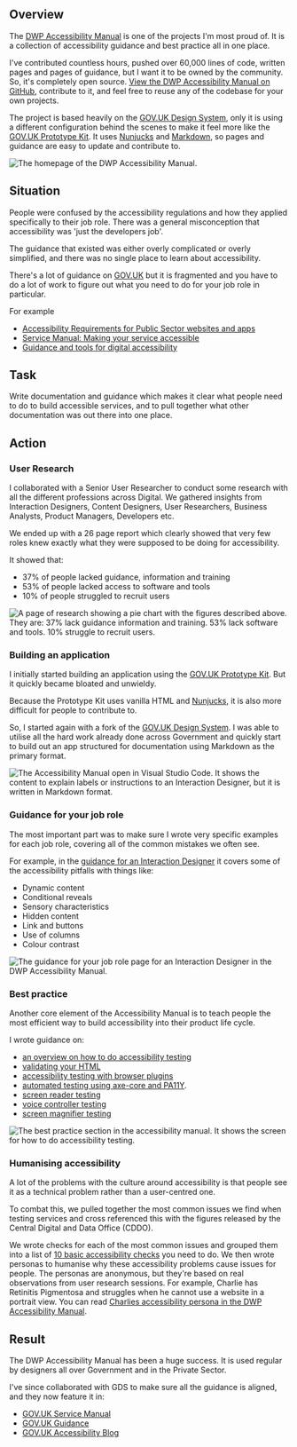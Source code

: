 ## Overview

The [DWP Accessibility Manual](https://accessibility-manual.dwp.gov.uk) is one of the projects I'm most proud of. It is a collection of accessibility guidance and best practice all in one place.

I've contributed countless hours, pushed over 60,000 lines of code, written pages and pages of guidance, but I want it to be owned by the community. So, it's completely open source. [View the DWP Accessibility Manual on GitHub](https://github.com/dwp/accessibility-manual), contribute to it, and feel free to reuse any of the codebase for your own projects.

The project is based heavily on the [GOV.UK Design System](https://design-system.service.gov.uk/), only it is using a different configuration behind the scenes to make it feel more like the [GOV.UK Prototype Kit](https://govuk-prototype-kit.herokuapp.com/docs). It uses [Nunjucks](https://mozilla.github.io/nunjucks/templating.html) and [Markdown](https://www.markdownguide.org/), so pages and guidance are easy to update and contribute to.

![The homepage of the DWP Accessibility Manual.](/images/work/dwp-accessibility-manual.jpg)

## Situation

People were confused by the accessibility regulations and how they applied specifically to their job role. There was a general misconception that accessibility was 'just the developers job'.

The guidance that existed was either overly complicated or overly simplified, and there was no single place to learn about accessibility. 

There's a lot of guidance on [GOV.UK](https://gov.uk) but it is fragmented and you have to do a lot of work to figure out what you need to do for your job role in particular.

For example
- [Accessibility Requirements for Public Sector websites and apps](https://www.gov.uk/guidance/accessibility-requirements-for-public-sector-websites-and-apps)
- [Service Manual: Making your service accessible](https://www.gov.uk/service-manual/helping-people-to-use-your-service/making-your-service-accessible-an-introduction)
- [Guidance and tools for digital accessibility](https://www.gov.uk/guidance/guidance-and-tools-for-digital-accessibility)

## Task

Write documentation and guidance which makes it clear what people need to do to build accessible services, and to pull together what other documentation was out there into one place.

## Action

### User Research
I collaborated with a Senior User Researcher to conduct some research with all the different professions across Digital. We gathered insights from Interaction Designers, Content Designers, User Researchers, Business Analysts, Product Managers, Developers etc.

We ended up with a 26 page report which clearly showed that very few roles knew exactly what they were supposed to be doing for accessibility.

It showed that:
- 37% of people lacked guidance, information and training
- 53% of people lacked access to software and tools
- 10% of people struggled to recruit users

![A page of research showing a pie chart with the figures described above. They are: 37% lack guidance information and training. 53% lack software and tools. 10% struggle to recruit users.](/images/work/dwp-accessibility-manual-research.jpg)

### Building an application
I initially started building an application using the [GOV.UK Prototype Kit](https://govuk-prototype-kit.herokuapp.com/docs). But it quickly became bloated and unwieldy. 

Because the Prototype Kit uses vanilla HTML and [Nunjucks](https://mozilla.github.io/nunjucks/), it is also more difficult for people to contribute to.

So, I started again with a fork of the [GOV.UK Design System](https://design-system.service.gov.uk/). I was able to utilise all the hard work already done across Government and quickly start to build out an app structured for documentation using Markdown as the primary format.

![The Accessibility Manual open in Visual Studio Code. It shows the content to explain labels or instructions to an Interaction Designer, but it is written in Markdown format.](/images/work/dwp-accessibility-manual-markdown.jpg)

### Guidance for your job role

The most important part was to make sure I wrote very specific examples for each job role, covering all of the common mistakes we often see.

For example, in the [guidance for an Interaction Designer](https://accessibility-manual.dwp.gov.uk/guidance-for-your-job-role/interaction-designer) it covers some of the accessibility pitfalls with things like:
- Dynamic content
- Conditional reveals
- Sensory characteristics
- Hidden content
- Link and buttons
- Use of columns
- Colour contrast

![The guidance for your job role page for an Interaction Designer in the DWP Accessibility Manual.](/images/work/dwp-accessibility-manual-interaction-designer.jpg)


### Best practice

Another core element of the Accessibility Manual is to teach people the most efficient way to build accessibility into their product life cycle.

I wrote guidance on:
- [an overview on how to do accessibility testing](https://accessibility-manual.dwp.gov.uk/best-practice/how-to-do-accessibility-testing)
- [validating your HTML](https://accessibility-manual.dwp.gov.uk/best-practice/validating-html)
- [accessibility testing with browser plugins](https://accessibility-manual.dwp.gov.uk/best-practice/automated-testing-using-browser-plugins)
- [automated testing using axe-core and PA11Y](https://accessibility-manual.dwp.gov.uk/best-practice/automated-testing-using-axe-core-and-pa11y).
- [screen reader testing](https://accessibility-manual.dwp.gov.uk/best-practice/screen-reader-testing)
- [voice controller testing](https://accessibility-manual.dwp.gov.uk/best-practice/voice-controller-testing)
- [screen magnifier testing](https://accessibility-manual.dwp.gov.uk/best-practice/screen-magnifier-testing)

![The best practice section in the accessibility manual. It shows the screen for how to do accessibility testing.](/images/work/dwp-accessibility-manual-how-to-test.jpg)


### Humanising accessibility

A lot of the problems with the culture around accessibility is that people see it as a technical problem rather than a user-centred one. 

To combat this, we pulled together the most common issues we find when testing services and cross referenced this with the figures released by the Central Digital and Data Office (CDDO). 

We wrote checks for each of the most common issues and grouped them into a list of [10 basic accessibility checks](https://accessibility-manual.dwp.gov.uk/tools-and-resources/basic-accessibility-checks) you need to do. We then wrote personas to humanise why these accessibility problems cause issues for people. The personas are anonymous, but they're based on real observations from user research sessions. For example, Charlie has Retinitis Pigmentosa and struggles when he cannot use a website in a portrait view. You can read [Charlies accessibility persona in the DWP Accessibility Manual](https://accessibility-manual.dwp.gov.uk/tools-and-resources/basic-accessibility-checks/2-responsive-design-impact-on-users#vertical-orientation).

## Result

The DWP Accessibility Manual has been a huge success. It is used regular by designers all over Government and in the Private Sector.

I've since collaborated with GDS to make sure all the guidance is aligned, and they now feature it in:
- [GOV.UK Service Manual](https://www.gov.uk/service-manual/helping-people-to-use-your-service/making-your-service-accessible-an-introduction#further-reading)
- [GOV.UK Guidance](https://www.gov.uk/guidance/guidance-and-tools-for-digital-accessibility#working-in-a-team-making-accessibility-changes)
- [GOV.UK Accessibility Blog](https://accessibility.blog.gov.uk/2021/05/27/why-weve-created-an-accessibility-manual-and-how-you-can-help-shape-it/)